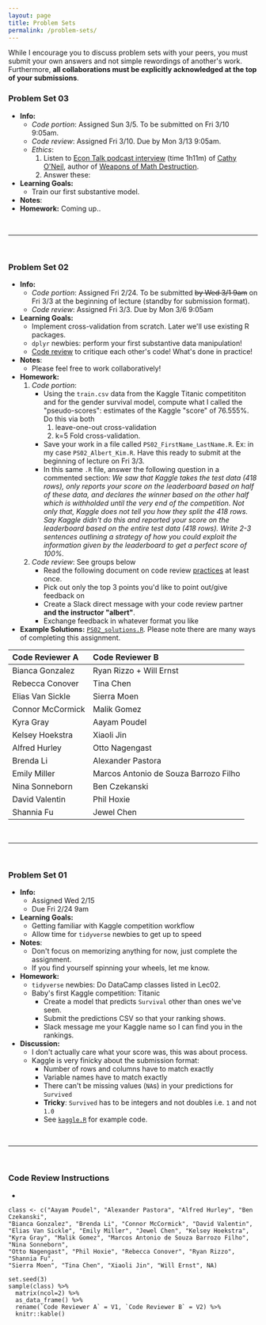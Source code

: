 ```yaml
---
layout: page
title: Problem Sets
permalink: /problem-sets/
---
```


While I encourage you to discuss problem sets with your peers, you must submit your
own answers and not simple rewordings of another's work. Furthermore, **all
collaborations must be explicitly acknowledged at the top of your submissions**.


### Problem Set 03

* **Info:**
    + *Code portion*: Assigned Sun 3/5. To be submitted on Fri 3/10 9:05am.
    + *Code review*: Assigned Fri 3/10. Due by Mon 3/13 9:05am.
    + *Ethics*:
        1. Listen to <a target="_blank" class="page-link" href="http://www.econtalk.org/archives/2016/10/cathy_oneil_on_1.html">Econ Talk podcast interview</a> (time 1h11m) of <a target="_blank" class="page-link" href="https://mathbabe.org/">Cathy O'Neil</a>, author of <a target="_blank" class="page-link" href="https://weaponsofmathdestructionbook.com/">Weapons of Math Destruction</a>.
        1. Answer these:
* **Learning Goals:**
    + Train our first substantive model.
* **Notes**:
* **Homework:** Coming up..





<br>

***

<br>





### Problem Set 02

* **Info:**
    + *Code portion*: Assigned Fri 2/24. To be submitted ~~by Wed 3/1 9am~~ on Fri 3/3 at the beginning of lecture (standby for submission format).
    + *Code review*: Assigned Fri 3/3. Due by Mon 3/6 9:05am
* **Learning Goals:**
    + Implement cross-validation from scratch. Later we'll use existing R packages.
    + `dplyr` newbies: perform your first substantive data manipulation!
    + <a target="_blank" class="page-link" href="https://smartbear.com/learn/code-review/what-is-code-review/">Code review</a> to critique each other's code! What's done in practice!
* **Notes**:
    + Please feel free to work collaboratively!
* **Homework:**
    1. *Code portion*:
        + Using the `train.csv` data from the Kaggle Titanic competititon and for the gender survival model, compute what I called the "pseudo-scores": estimates of the Kaggle "score" of 76.555%. Do this via both
            1. leave-one-out cross-validation
            1. k=5 Fold cross-validation.
        + Save your work in a file called `PS02_FirstName_LastName.R`. Ex: in my case `PS02_Albert_Kim.R`. Have this ready to submit at the beginning of lecture on Fri 3/3.
        + In this same `.R` file, answer the following question in a commented section: *We saw that Kaggle takes the test data (418 rows), only reports your score on the leaderboard based on half of these data, and declares the winner based on the other half which is withholded until the very end of the competition. Not only that, Kaggle does not tell you how they split the 418 rows. Say Kaggle didn't do this and reported your score on the leaderboard based on the entire test data (418 rows). Write 2-3 sentences outlining a strategy of how you could exploit the information given by the leaderboard to get a perfect score of 100%.*
    1. *Code review*: See groups below
        + Read the following document on code review <a target="_blank" class="page-link" href="https://smartbear.com/learn/code-review/best-practices-for-peer-code-review/">practices</a> at least once.
        + Pick out only the top 3 points you'd like to point out/give feedback on
        + Create a Slack direct message with your code review partner **and the instructor "albert"**.
        + Exchange feedback in whatever format you like
* **Example Solutions:** <a target="_blank" class="page-link" href="https://github.com/rudeboybert/MATH218/blob/gh-pages/assets/PS/PS02_solutions.R">`PS02_solutions.R`</a>. Please note there are many ways of completing this assignment.

| Code Reviewer A               | Code Reviewer B        |
|:----------------|:-------------------------------------|
|Bianca Gonzalez  |Ryan Rizzo + Will Ernst               | 
|Rebecca Conover  |Tina Chen                             | 
|Elias Van Sickle |Sierra Moen                           | 
|Connor McCormick |Malik Gomez                           | 
|Kyra Gray        |Aayam Poudel                          | 
|Kelsey Hoekstra  |Xiaoli Jin                            | 
|Alfred Hurley    |Otto Nagengast                        | 
|Brenda Li        |Alexander Pastora                     | 
|Emily Miller     |Marcos Antonio de Souza Barrozo Filho | 
|Nina Sonneborn   |Ben Czekanski                         | 
|David Valentin   |Phil Hoxie                            | 
|Shannia Fu       |Jewel Chen                            |       

<!--
# Code to determine code review pairs
class <- c("Aayam Poudel", "Alexander Pastora", "Alfred Hurley", "Ben Czekanski",
"Bianca Gonzalez", "Brenda Li", "Connor McCormick", "David Valentin",
"Elias Van Sickle", "Emily Miller", "Jewel Chen", "Kelsey Hoekstra",
"Kyra Gray", "Malik Gomez", "Marcos Antonio de Souza Barrozo Filho", "Nina Sonneborn",
"Otto Nagengast", "Phil Hoxie", "Rebecca Conover", "Ryan Rizzo", "Shannia Fu",
"Sierra Moen", "Tina Chen", "Xiaoli Jin")

set.seed(3)
sample(class) %>%
  matrix(ncol=2)
-->





<br>

***

<br>





### Problem Set 01

* **Info:**
    + Assigned Wed 2/15
    + Due Fri 2/24 9am
* **Learning Goals:**
    + Getting familiar with Kaggle competition workflow
    + Allow time for `tidyverse` newbies to get up to speed
* **Notes**:
    + Don't focus on memorizing anything for now, just complete the assignment.
    + If you find yourself spinning your wheels, let me know.
* **Homework:**
    + `tidyverse` newbies: Do DataCamp classes listed in Lec02.
    + Baby's first Kaggle competition: Titanic
        + Create a model that predicts `Survival` other than ones we've seen.
        + Submit the predictions CSV so that your ranking shows.
        + Slack message me your Kaggle name so I can find you in the rankings.
* **Discussion:**
    + I don't actually care what your score was, this was about process.
    + Kaggle is very finicky about the submission format:
        * Number of rows and columns have to match exactly
        * Variable names have to match exactly
        * There can't be missing values (`NA`s) in your predictions for `Survived`
        * **Tricky**: `Survived` has to be integers and not doubles i.e. `1` and not `1.0`
        * See <a target="_blank" class="page-link" href="https://github.com/rudeboybert/MATH218/blob/gh-pages/assets/Titanic/kaggle.R">`kaggle.R`</a> for example code.





<br>

***

<br>





### Code Review Instructions

* 



```
class <- c("Aayam Poudel", "Alexander Pastora", "Alfred Hurley", "Ben Czekanski",
"Bianca Gonzalez", "Brenda Li", "Connor McCormick", "David Valentin",
"Elias Van Sickle", "Emily Miller", "Jewel Chen", "Kelsey Hoekstra",
"Kyra Gray", "Malik Gomez", "Marcos Antonio de Souza Barrozo Filho", "Nina Sonneborn",
"Otto Nagengast", "Phil Hoxie", "Rebecca Conover", "Ryan Rizzo", "Shannia Fu",
"Sierra Moen", "Tina Chen", "Xiaoli Jin", "Will Ernst", NA)

set.seed(3)
sample(class) %>%
  matrix(ncol=2) %>% 
  as_data_frame() %>% 
  rename(`Code Reviewer A` = V1, `Code Reviewer B` = V2) %>% 
  knitr::kable()
```



<!--
<br>

***

<br>

  

## Final Group Project

* Final group project <a href = "{{ site.baseurl }}/assets/Final_Project/final_project_outline.html" target = "_blank">instructions</a>.
* Monday 11/14 updates:
    + Final group project template file <a href="{{ site.baseurl }}/assets/Final_Project/Final_Project.Rmd" target="_blank">`Final_Project.Rmd`</a> posted. One group member to upload to group's RStudio Shared Project Folder.
    + Please write your group's info in this <a href = "https://docs.google.com/spreadsheets/d/1dYdsSvJkl80VRP84qB-UpTy9YsrC4d6WYqYGVJWTYVY/edit#gid=1939155032" target = "_blank">Google Sheet</a>. Note that one group member will also be publishing the analysis on the web on <a href = "http://rpubs.com/" target = "_blank">rpubs.com</a> for all to see:
        1. Knit HTML your document as usual
        1. On the top right click "Publish" -> Select RPubs -> Publish -> Then login to RPubs.
        1. Give your file an appropriate title and URL name `Final_Project`.
        1. Copy/paste the URL into the Google Sheet above.
        1. Update your publication as need by repeating this process.






<br>

***

<br>

  

## Problem Set 11

* Assigned Sun 12/4
* Due Fri 12/9 11am


#### Learning Goals

* Perform a more realistic confidence interval calculation: **where you don't know the
real population parameter**
* Solidify understanding of confidence intervals



#### Homework

* Please read over <a href="{{ site.baseurl }}/assets/PS/PS-11.html" target="_blank">`PS-11`</a> first.
* Download these files to your computer and upload them to your `problem_sets`
folder on RStudio Server: <a href="{{ site.baseurl }}/assets/PS/PS-11.Rmd" target="_blank">`PS-11.Rmd`</a>
* <a href = "{{ site.baseurl }}/assets/PS/PS-11_discussion.html" target = "_blank">PS-11 Discussion</a>
* PS-11 Discussion source code file <a href = "{{ site.baseurl }}/assets/PS/PS-11_discussion.Rmd" target = "_blank">`PS-11_discussion.Rmd`</a> 













<br>

***

<br>

  

## Problem Set 10

* Assigned Mon 11/21
* Due Mon 11/28 **5pm** (note special date and time)



#### Learning Goals

* Perform a start-to-finish hypothesis test and state the conclusion both a 
scientific and statistical conclusion.
* More exploratory data analysis



#### Homework

* Download these files to your computer and upload them to your `problem_sets`
folder on RStudio Server:
    + <a href = "{{ site.baseurl }}/assets/PS/hiring.csv" target = "_blank">`hiring.csv`</a> 
    + <a href="{{ site.baseurl }}/assets/PS/PS-10.Rmd" target="_blank">`PS-10.Rmd`</a>
* <a href = "{{ site.baseurl }}/assets/PS/PS-10_discussion.html" target = "_blank">PS-10 Discussion</a>
* PS-10 Discussion source code file <a href = "{{ site.baseurl }}/assets/PS/PS-10_discussion.Rmd" target = "_blank">`PS-10_discussion.Rmd`</a> 














<br>

***

<br>

  

## Problem Set 09

* Assigned Wed 11/16
* Due Fri 11/18 11am



#### Learning Goals

* Only one question: based on `Lec25.R` from Lecture 25
* Baby's first hypothesis test!
* Further exploring the components: observed test statistics and null distributions
* Tieing in the `shuffle()` (i.e. random simulation) idea from PS-08 Question 1.b) to hypothesis testing


#### Homework

* Download these files to your computer and upload them to your `problem_sets`
folder on RStudio Server:
    + <a href = "{{ site.baseurl }}/assets/PS/grades.csv" target = "_blank">`grades.csv`</a> 
    + <a href="{{ site.baseurl }}/assets/PS/PS-09.Rmd" target="_blank">`PS-09.Rmd`</a>
* <a href = "{{ site.baseurl }}/assets/PS/PS-09_discussion.html" target = "_blank">PS-09 Discussion</a>
* PS-09 Discussion source code file <a href = "{{ site.baseurl }}/assets/PS/PS-09_discussion.Rmd" target = "_blank">`PS-09_discussion.Rmd`</a> 










<br>

***

<br>

  

## Problem Set 08

* Assigned Fri 11/4
* Due Fri 11/11 11am



#### Learning Goals

* Understanding the two places were randomness plays a part in this class:
    + Random sampling: used for taking a sample from a population
    + Random assignment: used in experiments
* Learning to compute probabilities not using mathematical formulas, but rather 
via random simulation using
    + the data manipulation tools in the `dplyr` package
    + the sampling tools in the `mosaic` package 



#### Homework

* Download these files to your computer and upload them to your `problem_sets`
folder on RStudio Server: <a href="{{ site.baseurl }}/assets/PS/PS-08.Rmd" target="_blank">`PS-08.Rmd`</a>
* Download the <a href="https://www.openintro.org/stat/textbook.php?stat_book=os" target="_blank">OpenIntro Statistics 3rd Edition</a> open-source statistics 
textbook (the textbook I used previously for MATH 116) and save this to your 
computer.  Questions for the rest of the course will come from here.
* <a href = "{{ site.baseurl }}/assets/PS/PS-08_discussion.html" target = "_blank">PS-08 Discussion</a>
* PS-08 Discussion source code file <a href = "{{ site.baseurl }}/assets/PS/PS-08_discussion.Rmd" target = "_blank">`PS-08_discussion.Rmd`</a> 



<br>

***

<br>

  

## Problem Set 07

* Assigned Fri 10/28
* Due Fri 11/4 11am



#### Learning Goals

* Practice turning pseudocode into code.
* More imporantly **doing research: generating answers to scientific questions
using data.**


#### Homework

* Download these files to your computer and upload them to your `problem_sets`
folder on RStudio Server:
    + <a href="{{ site.baseurl }}/assets/PS/PS-07.Rmd" target="_blank">`PS-07.Rmd`</a>
    + <a href="{{ site.baseurl }}/assets/PS/DD_vs_SB.csv" target="_blank">`DD_vs_SB.csv`</a>
* <a href = "{{ site.baseurl }}/assets/PS/PS-07_discussion.html" target = "_blank">PS-07 Discussion</a>
* PS-07 Discussion source code file <a href = "{{ site.baseurl }}/assets/PS/PS-07_discussion.Rmd" target = "_blank">`PS-07_discussion.Rmd`</a> 




<br>

***

<br>

  

## Problem Set 06

* Assigned Fri 10/21
* Due Fri 10/28 11am
* <a href = "{{ site.baseurl }}/assets/PS/PS-06_discussion.html" target = "_blank">PS-06 Discussion</a>
* PS-06 Discussion source code file <a href = "{{ site.baseurl }}/assets/PS/PS-06_discussion.Rmd" target = "_blank">`PS-06_discussion.Rmd`</a> 


#### Learning Goals

* Tackling your first "real" analysis using your data toolbox.
* Introducing what are in my opinion effective approaches to tackle problems of
this type, instead of taking approaches that could lead to
[this](http://giphy.com/gifs/filmlinc-nyff-michel-gondry-microbe-et-gasoil-xTiTnslZ0E5sqMbEac).
* Practice, practice, practice. Much like learning a language, the only way to
get better is practice. 



#### Homework

* Download this file to your computer and upload it to your `problem_sets`
folder on RStudio Server: <a href="{{ site.baseurl }}/assets/PS/PS-06.Rmd"
target="_blank">`PS-06.Rmd`</a>










<br>

***

<br>

  

## Problem Set 05

* Assigned Tue 10/18
* Due Fri 10/21 11am
* <a href = "{{ site.baseurl }}/assets/PS/PS-05_discussion.html" target = "_blank">PS-05 Discussion</a>
* PS-05 Discussion source code file <a href = "{{ site.baseurl }}/assets/PS/PS-05_discussion.Rmd" target = "_blank">`PS-05_discussion.Rmd`</a> 



#### Learning Goals

* Wrap up the Grammar of Graphics
* Start wrangling data!
* Start providing useful summaries.


#### Homework

* Download this file to your computer and upload it to your `problem_sets` folder on RStudio Server: <a href="{{ site.baseurl }}/assets/PS/PS-05.Rmd" target="_blank">`PS-05.Rmd`</a>





<br>

***

<br>

  

## Problem Set 04

* Assigned Sat 10/8
* Due Fri 10/14 11am
* <a href = "{{ site.baseurl }}/assets/PS/PS-04_discussion.html" target = "_blank">PS-04 Discussion</a>
* PS-04 Discussion source code file <a href = "{{ site.baseurl }}/assets/PS/PS-04_discussion.Rmd" target = "_blank">`PS-04_discussion.Rmd`</a> 


#### Learning Goals

* This problem set assumes you are now further comfortable with the R, RStudio, 
and R Markdown workflow, and thus the complexity of the questions asked is
increased.
* Using more of the 5NG tools for data visualization to answer meaningful
questions using real data.
* Slowly introducting notions of data manipulation/wrangling.
* Putting statistical and data sciences in a greater social context via Hans 
Rosling's 20 minute TED Talk on <a target="_blank" class="page-link"
href="https://www.ted.com/talks/hans_rosling_shows_the_best_stats_you_ve_ever_seen?language=en#t-801073">The
best stats you've ever seen</a> (**bold** title, I know) on international
development data.


#### Homework

* As described in Lec03, install the following packages
    + The `okcupiddata` package containing the `profiles` data set: profile information for ~60K San Francisco OkCupid users in June 2012
    + The `gapminder` package containing the `gapminder` data set: international development data 
* Download this file to your computer: <a href="{{ site.baseurl }}/assets/PS/PS-04.Rmd" target="_blank">`PS-04.Rmd`</a>
* Upload it to RStudio server into the `problem_sets` folder:
    + In the Files panel, navigate to your `problem_sets` folder
    + Then click "Upload"
    
    
    
    

<br>

***

<br>




  

## Problem Set 03

* Assigned Fri 9/30
* Due Fri 10/7 11am
* <a href = "{{ site.baseurl }}/assets/PS/PS-03_discussion.html" target = "_blank">PS-03 Discussion</a>
* PS-03 Discussion source code file <a href = "{{ site.baseurl }}/assets/PS/PS-03_discussion.Rmd" target = "_blank">`PS-03_discussion.Rmd`</a> 




#### Learning Goals

* Ramping up the use of the `ggplot2` package for data visualization
* Exploring real **time series** data
* Using Google as a research tool




#### Homework

* As described in Lec03, before tackling the problem set, install the following packages
    + The `Quandl` package for making it amazingly easy to get financial and economic data from [quandl.com](https://www.quandl.com/)
    + The `lubridate` package with consistent and memorable syntax that makes working with dates easier
* Download this file to your computer: <a href="{{ site.baseurl }}/assets/PS/PS-03.Rmd" target="_blank">`PS-03.Rmd`</a>
* Upload it to RStudio server into the `problem_sets` folder:
    + In the Files panel, navigate to your `problem_sets` folder
    + Then click "Upload"


<br>

***

<br>





## Problem Set 02

* Assigned Fri 9/23
* Due Fri 9/30 11am
* <a href = "{{ site.baseurl }}/assets/PS/PS-02_discussion.html" target = "_blank">Discussion</a>
* PS-02 Discussion source code file <a href = "{{ site.baseurl }}/assets/PS/PS-02_discussion.Rmd" target = "_blank">`PS-02_discussion.Rmd`</a> 


#### Learning Goals

* Taking your first baby steps using the `ggplot2` package for data visualization: an R-based
implementation of the "Grammar of Graphics"


#### Homework

* In RStudio, on the top right of the screen, next to the cube with "R" on it, if it says
    + `problem_sets`: click on it and select "Close Project"
    + `Project: (None)`: do nothing
* Download this file to your computer: <a href="{{ site.baseurl }}/assets/PS/PS-02.Rmd" target="_blank">`PS-02.Rmd`</a>
* Upload it to RStudio server into the `problem_sets` folder
* Open it and work on it from there
* Don't forget to answer the questions in the "Please Indicate" section





<br>

***

<br>





## Problem Set 01

* Assigned Fri 9/16
* Due Fri 9/23

#### Learning Goals

* This week's problem set doesn't involve much content, but rather is about
familiarizing yourselves with the problem set workflow and submission format using R
Markdown.
* In particular, we'll go over how to share your analyses over the web with a couple of clicks of the mouse!
* You'll start
    + seeing what I mean by "computers are stupid"
    + develop the skill of "debugging": identifying and removing errors from
    code. In our case, if your R Markdown file won't knit AKA load AKA compile 
    AKA render, follow the steps in [R Markdown 
    debugging](https://docs.google.com/document/d/1P7IyZ4On9OlrCOhygFxjC7XhQqyw8OludwChz-uFd_o/edit?usp=sharing)
    (also posted on the Resources page). This usually solves about 85% of
    problems; if you're still stuck after going through the steps, speak to your
    peers or me.
* In my experience, there are always a few hiccups with R Markdown at the
beginning, but by the third assignment everyone is on board.

#### Homework

* Download this file to your computer, then upload it to the RStudio Server as described in Lec03: <a href="{{ site.baseurl }}/assets/PS/PS-01.Rmd" target="_blank">`PS-01.Rmd`</a>
* ~~Submit your homework using this [submission form](https://docs.google.com/forms/d/1n1HNo17MA21-DQ_boklchwCjfr6_qx7GrLY5ot7796g/edit)~~. See below.





<br>

***

<br>





## Problem Set Submission Process

Using <a target="_blank" class="page-link"
href="https://support.rstudio.com/hc/en-us/articles/211659737-Sharing-Projects-in-RStudio-Server-Pro">RStudio
Server project sharing</a> (which you'll also be using for your group projects)! The grader and I will go over and leave comments directly on your problem set files.

**Only do this once:**

You will create a project (i.e. an organizational folder) that you will share
with me and the grader:

* In the top right of RStudio Server click on the cube with "R" in it -> New Project... -> Click "save" when prompted
* New Directory -> Empty Project -> Enter `problem_sets` as the Directory name and click "Create Project"
* On the top right it should say `problem_sets` next to the cube with "R" in it. Click on that -> Share Project...
* In the box with the blinking cursor add `aykim` and `tsingh`
* Copy the Project URL and press OK
* Paste your URL in the appropriate row in this <a target="_blank" class="page-link"
href="https://docs.google.com/spreadsheets/d/18alOq3kFV58LepI-UZ1swl9qPWHoa0VfHnLm3S5ldXg/edit#gid=1771999784">Google Sheet</a>

**Only for problem set 1:**

Move the file `PS-01.Rmd` to the `problem_sets` shared project folder so the grader and I can access it:

* In the Files panel -> Click on the house icon
* Click the checkboxes next to `PS-01.Rmd` and `PS-01.html`
* Click the gear icon "More" -> Move...
* Select `problem_sets`

**For all future problem sets:**

* When uploading the relevant `PS-XX.Rmd` file to RStudio Server, upload it directly to the `problem_sets` folder.
-->

